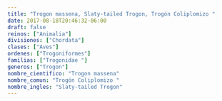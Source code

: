 ```yaml
---
title: "Trogon massena, Slaty-tailed Trogon, Trogón Coliplomizo "
date: 2017-08-18T20:46:32-06:00
draft: false
reinos: ["Animalia"]
divisiones: ["Chordata"]
clases: ["Aves"]
ordenes: ["Trogoniformes"]
familias: ["Trogonidae "]
generos: ["Trogon"]
nombre_cientifico: "Trogon massena"
nombre_comun: "Trogón Coliplomizo "
nombre_ingles: "Slaty-tailed Trogon"
---
```

